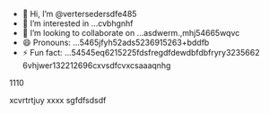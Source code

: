 - 👋 Hi, I’m @vertersedersdfe485
- 👀 I’m interested in ...cvbhgnhf
- 💞️ I’m looking to collaborate on ...asdwerm.,mhj54665wqvc
- 😄 Pronouns: ...5465jfyh52ads5236915263+bddfb
- ⚡ Fun fact: ...54545eq6215225fdsfregdfdewdbfdbfryry3235662
6vhjwer132212696cxvsdfcvxcsaaaqnhg
<!---vbmsdft5484822gffgfggterer
verterseder/verterseder is a ✨ special566 ✨ rep12ository because its `README.md`2dabgfsdsa2fsdds662 cdsd(this fvxcile) appears on your GitHub profile.
You can click the Preview link to take a look at your changes.51514ccc65trgfd
--->1110
xcvrtrtjuy
xxxx
sgfdfsdsdf
